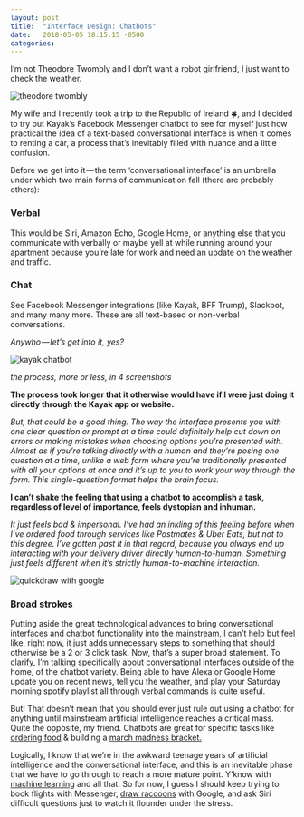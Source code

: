 ```yaml
---
layout: post
title:  "Interface Design: Chatbots"
date:   2018-05-05 18:15:15 -0500
categories:
---
```


I’m not Theodore Twombly and I don’t want a robot girlfriend, I just want to check the weather.

![theodore twombly](/garbage.blog/assets/img/theo.gif "theodore twombly")

My wife and I recently took a trip to the Republic of Ireland 🍀, and I decided to try out Kayak’s Facebook Messenger chatbot to see for myself just how practical the idea of a text-based conversational interface is when it comes to renting a car, a process that’s inevitably filled with nuance and a little confusion.

Before we get into it — the term ‘conversational interface’ is an umbrella under which two main forms of communication fall (there are probably others):

### Verbal
This would be Siri, Amazon Echo, Google Home, or anything else that you communicate with verbally or maybe yell at while running around your apartment because you’re late for work and need an update on the weather and traffic.

### Chat
See Facebook Messenger integrations (like Kayak, BFF Trump), Slackbot, and many many more. These are all text-based or non-verbal conversations.

*Anywho — let’s get into it, yes?*

![kayak chatbot](/garbage.blog/assets/img/kayakchat.png "kayak chatbot")

*the process, more or less, in 4 screenshots*


**The process took longer that it otherwise would have if I were just doing it directly through the Kayak app or website.**

*But, that could be a good thing. The way the interface presents you with one clear question or prompt at a time could definitely help cut down on errors or making mistakes when choosing options you’re presented with. Almost as if you’re talking directly with a human and they’re posing one question at a time, unlike a web form where you’re traditionally presented with all your options at once and it’s up to you to work your way through the form. This single-question format helps the brain focus.*


**I can’t shake the feeling that using a chatbot to accomplish a task, regardless of level of importance, feels dystopian and inhuman.**

*It just feels bad & impersonal. I’ve had an inkling of this feeling before when I’ve ordered food through services like Postmates & Uber Eats, but not to this degree. I’ve gotten past it in that regard, because you always end up interacting with your delivery driver directly human-to-human. Something just feels different when it’s strictly human-to-machine interaction.*


![quickdraw with google](/garbage.blog/assets/img/quickdraw.png "quick draw with google")

### Broad strokes

Putting aside the great technological advances to bring conversational interfaces and chatbot functionality into the mainstream, I can’t help but feel like, right now, it just adds unnecessary steps to something that should otherwise be a 2 or 3 click task. Now, that’s a super broad statement. To clarify, I’m talking specifically about conversational interfaces outside of the home, of the chatbot variety. Being able to have Alexa or Google Home update you on recent news, tell you the weather, and play your Saturday morning spotify playlist all through verbal commands is quite useful.

But! That doesn’t mean that you should ever just rule out using a chatbot for anything until mainstream artificial intelligence reaches a critical mass. Quite the opposite, my friend. Chatbots are great for specific tasks like [ordering food](https://www.tacobell.com/feed/tacobot) & building a [march madness bracket.](https://www.geekwire.com/2017/can-fill-march-madness-bracket-twitter-thanks-ncaas-official-hamburger/)

Logically, I know that we’re in the awkward teenage years of artificial intelligence and the conversational interface, and this is an inevitable phase that we have to go through to reach a more mature point. Y’know with [machine learning](https://techcrunch.com/2016/11/26/machine-learning-can-fix-twitter-facebook-and-maybe-even-america/) and all that. So for now, I guess I should keep trying to book flights with Messenger, [draw raccoons](https://quickdraw.withgoogle.com/) with Google, and ask Siri difficult questions just to watch it flounder under the stress.
